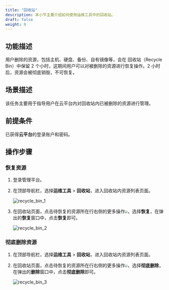 ```yaml
---
title: "回收站"
description: 本小节主要介绍如何使用运维工具中的回收站。
draft: false
weight: 9
---
```



## 功能描述

用户删除的资源，包括主机、硬盘、备份、自有镜像等，会在 回收站（Recycle Bin）中保留 2 个小时，这期间用户可以对被删除的资源进行恢复操作。2 小时后，资源会被彻底销毁，不可恢复。


## 场景描述

该任务主要用于指导用户在云平台内对回收站内已被删除的资源进行管理。

## 前提条件

已获得**云平台**的登录账户和密码。

## 操作步骤

### 恢复资源

1. 登录管理平台。

2. 在顶部导航栏，选择**运维工具** > **回收站**，进入回收站内资源列表页面。

   ![recycle_bin_1](../_images/recycle_bin_1.png)

3. 在回收站页面，点击待恢复的资源所在行右侧的更多操作<img src="../_images/more_operation.png" style="zoom:50%;" />，选择**恢复**，在弹出的**恢复**窗口中，点击**恢复**即可。

   ![recycle_bin_2](../_images/recycle_bin_2.png)

### 彻底删除资源

1. 在顶部导航栏，选择**运维工具** > **回收站**，进入回收站内资源列表页面。


2. 在回收站页面，点击待恢复的资源所在行右侧的更多操作<img src="../_images/more_operation.png" style="zoom:50%;" />，选择**彻底删除**，在弹出的**删除**窗口中，点击**彻底删除**即可。

   ![recycle_bin_3](../_images/recycle_bin_3.png)

